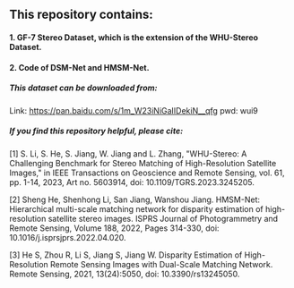 ## This repository contains:
#### 1. GF-7 Stereo Dataset, which is the extension of the WHU-Stereo Dataset.
#### 2. Code of DSM-Net and HMSM-Net.

##### This dataset can be downloaded from: 

Link: https://pan.baidu.com/s/1m_W23iNiGaIIDekiN__qfg pwd: wui9

##### If you find this repository helpful, please cite:

[1] S. Li, S. He, S. Jiang, W. Jiang and L. Zhang, "WHU-Stereo: A Challenging Benchmark for Stereo Matching of High-Resolution Satellite Images," in IEEE Transactions on Geoscience and Remote Sensing, vol. 61, pp. 1-14, 2023, Art no. 5603914, doi: 10.1109/TGRS.2023.3245205.

[2] Sheng He, Shenhong Li, San Jiang, Wanshou Jiang. HMSM-Net: Hierarchical multi-scale matching network for disparity estimation of high-resolution satellite stereo images. ISPRS Journal of Photogrammetry and Remote Sensing, Volume 188, 2022, Pages 314-330, doi: 10.1016/j.isprsjprs.2022.04.020.

[3] He S, Zhou R, Li S, Jiang S, Jiang W. Disparity Estimation of High-Resolution Remote Sensing Images with Dual-Scale Matching Network. Remote Sensing, 2021, 13(24):5050, doi: 10.3390/rs13245050.
